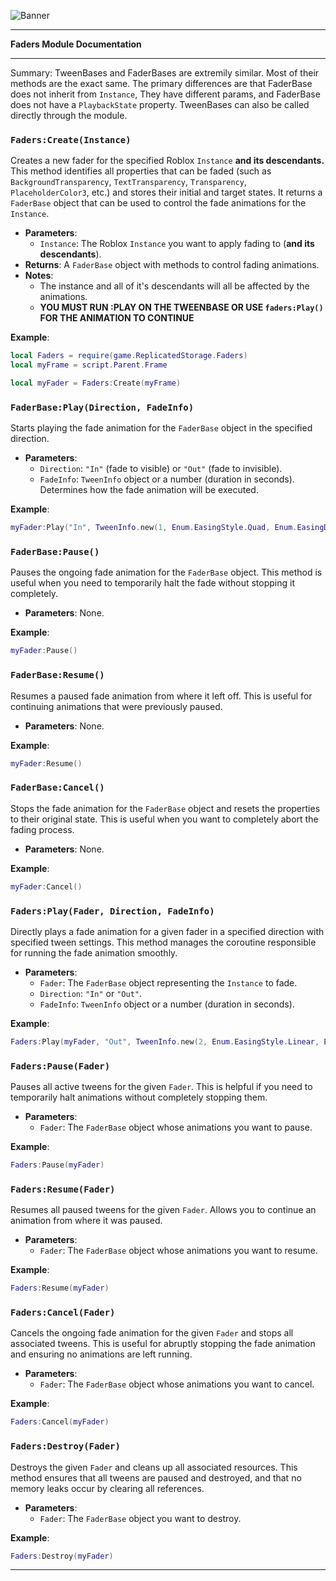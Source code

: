 ![Banner](https://media.discordapp.net/attachments/1276773945080545304/1277376436717621329/FadersDocumentation.png?ex=66ccf103&is=66cb9f83&hm=b85f50624ffa44a587b479b4e5a79c69d7a936feaeec6216cacc136ff103fd29&=&format=webp&quality=lossless)

---

**Faders Module Documentation**

---
Summary: TweenBases and FaderBases are extremily similar. Most of their methods are the exact same. The primary differences are that FaderBase does not inherit from `Instance`, They have different params, and FaderBase does not have a `PlaybackState` property. TweenBases can also be called directly through the module. 


### **`Faders:Create(Instance)`**

Creates a new fader for the specified Roblox `Instance` **and its descendants.** This method identifies all properties that can be faded (such as `BackgroundTransparency`, `TextTransparency`, `Transparency`, `PlaceholderColor3`, etc.) and stores their initial and target states. It returns a `FaderBase` object that can be used to control the fade animations for the `Instance`.

- **Parameters**:
  - `Instance`: The Roblox `Instance` you want to apply fading to (**and its descendants**).
- **Returns**: A `FaderBase` object with methods to control fading animations.
- **Notes**:
  - The instance and all of it's descendants will all be affected by the animations.
  - **YOU MUST RUN :PLAY ON THE TWEENBASE OR USE `faders:Play()` FOR THE ANIMATION TO CONTINUE**

**Example**:
```lua
local Faders = require(game.ReplicatedStorage.Faders)
local myFrame = script.Parent.Frame

local myFader = Faders:Create(myFrame)
```




### **`FaderBase:Play(Direction, FadeInfo)`**

Starts playing the fade animation for the `FaderBase` object in the specified direction.

- **Parameters**:
  - `Direction`: `"In"` (fade to visible) or `"Out"` (fade to invisible).
  - `FadeInfo`: `TweenInfo` object or a number (duration in seconds). Determines how the fade animation will be executed.

**Example**:
```lua
myFader:Play("In", TweenInfo.new(1, Enum.EasingStyle.Quad, Enum.EasingDirection.Out))
```




### **`FaderBase:Pause()`**

Pauses the ongoing fade animation for the `FaderBase` object. This method is useful when you need to temporarily halt the fade without stopping it completely.

- **Parameters**: None.

**Example**:
```lua
myFader:Pause()
```




### **`FaderBase:Resume()`**

Resumes a paused fade animation from where it left off. This is useful for continuing animations that were previously paused.

- **Parameters**: None.

**Example**:
```lua
myFader:Resume()
```




### **`FaderBase:Cancel()`**

Stops the fade animation for the `FaderBase` object and resets the properties to their original state. This is useful when you want to completely abort the fading process.

- **Parameters**: None.

**Example**:
```lua
myFader:Cancel()
```




### **`Faders:Play(Fader, Direction, FadeInfo)`**

Directly plays a fade animation for a given fader in a specified direction with specified tween settings. This method manages the coroutine responsible for running the fade animation smoothly.

- **Parameters**:
  - `Fader`: The `FaderBase` object representing the `Instance` to fade.
  - `Direction`: `"In"` or `"Out"`.
  - `FadeInfo`: `TweenInfo` object or a number (duration in seconds).

**Example**:
```lua
Faders:Play(myFader, "Out", TweenInfo.new(2, Enum.EasingStyle.Linear, Enum.EasingDirection.In))
```




### **`Faders:Pause(Fader)`**

Pauses all active tweens for the given `Fader`. This is helpful if you need to temporarily halt animations without completely stopping them.

- **Parameters**:
  - `Fader`: The `FaderBase` object whose animations you want to pause.

**Example**:
```lua
Faders:Pause(myFader)
```




### **`Faders:Resume(Fader)`**

Resumes all paused tweens for the given `Fader`. Allows you to continue an animation from where it was paused.

- **Parameters**:
  - `Fader`: The `FaderBase` object whose animations you want to resume.

**Example**:
```lua
Faders:Resume(myFader)
```

### **`Faders:Cancel(Fader)`**




Cancels the ongoing fade animation for the given `Fader` and stops all associated tweens. This is useful for abruptly stopping the fade animation and ensuring no animations are left running.

- **Parameters**:
  - `Fader`: The `FaderBase` object whose animations you want to cancel.

**Example**:
```lua
Faders:Cancel(myFader)
```

### **`Faders:Destroy(Fader)`**




Destroys the given `Fader` and cleans up all associated resources. This method ensures that all tweens are paused and destroyed, and that no memory leaks occur by clearing all references.

- **Parameters**:
  - `Fader`: The `FaderBase` object you want to destroy.

**Example**:
```lua
Faders:Destroy(myFader)
```

---


